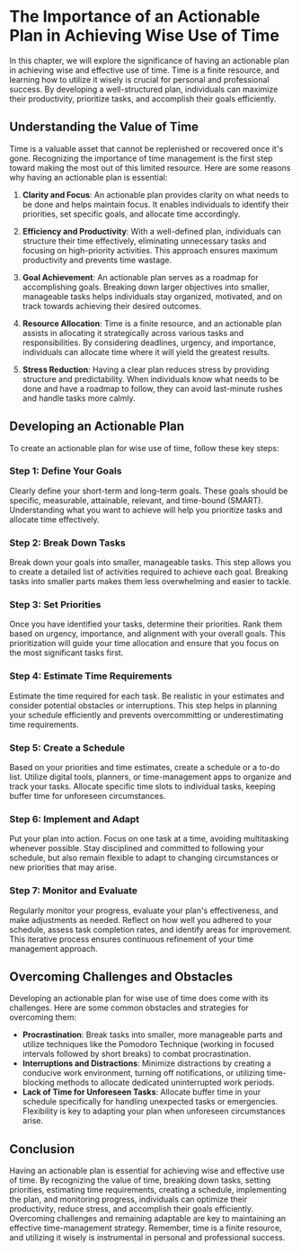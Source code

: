 The Importance of an Actionable Plan in Achieving Wise Use of Time
===========================================================================

In this chapter, we will explore the significance of having an actionable plan in achieving wise and effective use of time. Time is a finite resource, and learning how to utilize it wisely is crucial for personal and professional success. By developing a well-structured plan, individuals can maximize their productivity, prioritize tasks, and accomplish their goals efficiently.

**Understanding the Value of Time**
-----------------------------------

Time is a valuable asset that cannot be replenished or recovered once it's gone. Recognizing the importance of time management is the first step toward making the most out of this limited resource. Here are some reasons why having an actionable plan is essential:

1. **Clarity and Focus**: An actionable plan provides clarity on what needs to be done and helps maintain focus. It enables individuals to identify their priorities, set specific goals, and allocate time accordingly.

2. **Efficiency and Productivity**: With a well-defined plan, individuals can structure their time effectively, eliminating unnecessary tasks and focusing on high-priority activities. This approach ensures maximum productivity and prevents time wastage.

3. **Goal Achievement**: An actionable plan serves as a roadmap for accomplishing goals. Breaking down larger objectives into smaller, manageable tasks helps individuals stay organized, motivated, and on track towards achieving their desired outcomes.

4. **Resource Allocation**: Time is a finite resource, and an actionable plan assists in allocating it strategically across various tasks and responsibilities. By considering deadlines, urgency, and importance, individuals can allocate time where it will yield the greatest results.

5. **Stress Reduction**: Having a clear plan reduces stress by providing structure and predictability. When individuals know what needs to be done and have a roadmap to follow, they can avoid last-minute rushes and handle tasks more calmly.

**Developing an Actionable Plan**
---------------------------------

To create an actionable plan for wise use of time, follow these key steps:

### Step 1: **Define Your Goals**

Clearly define your short-term and long-term goals. These goals should be specific, measurable, attainable, relevant, and time-bound (SMART). Understanding what you want to achieve will help you prioritize tasks and allocate time effectively.

### Step 2: **Break Down Tasks**

Break down your goals into smaller, manageable tasks. This step allows you to create a detailed list of activities required to achieve each goal. Breaking tasks into smaller parts makes them less overwhelming and easier to tackle.

### Step 3: **Set Priorities**

Once you have identified your tasks, determine their priorities. Rank them based on urgency, importance, and alignment with your overall goals. This prioritization will guide your time allocation and ensure that you focus on the most significant tasks first.

### Step 4: **Estimate Time Requirements**

Estimate the time required for each task. Be realistic in your estimates and consider potential obstacles or interruptions. This step helps in planning your schedule efficiently and prevents overcommitting or underestimating time requirements.

### Step 5: **Create a Schedule**

Based on your priorities and time estimates, create a schedule or a to-do list. Utilize digital tools, planners, or time-management apps to organize and track your tasks. Allocate specific time slots to individual tasks, keeping buffer time for unforeseen circumstances.

### Step 6: **Implement and Adapt**

Put your plan into action. Focus on one task at a time, avoiding multitasking whenever possible. Stay disciplined and committed to following your schedule, but also remain flexible to adapt to changing circumstances or new priorities that may arise.

### Step 7: **Monitor and Evaluate**

Regularly monitor your progress, evaluate your plan's effectiveness, and make adjustments as needed. Reflect on how well you adhered to your schedule, assess task completion rates, and identify areas for improvement. This iterative process ensures continuous refinement of your time management approach.

**Overcoming Challenges and Obstacles**
---------------------------------------

Developing an actionable plan for wise use of time does come with its challenges. Here are some common obstacles and strategies for overcoming them:

* **Procrastination**: Break tasks into smaller, more manageable parts and utilize techniques like the Pomodoro Technique (working in focused intervals followed by short breaks) to combat procrastination.
* **Interruptions and Distractions**: Minimize distractions by creating a conducive work environment, turning off notifications, or utilizing time-blocking methods to allocate dedicated uninterrupted work periods.
* **Lack of Time for Unforeseen Tasks**: Allocate buffer time in your schedule specifically for handling unexpected tasks or emergencies. Flexibility is key to adapting your plan when unforeseen circumstances arise.

**Conclusion**
--------------

Having an actionable plan is essential for achieving wise and effective use of time. By recognizing the value of time, breaking down tasks, setting priorities, estimating time requirements, creating a schedule, implementing the plan, and monitoring progress, individuals can optimize their productivity, reduce stress, and accomplish their goals efficiently. Overcoming challenges and remaining adaptable are key to maintaining an effective time-management strategy. Remember, time is a finite resource, and utilizing it wisely is instrumental in personal and professional success.
